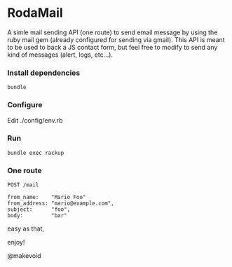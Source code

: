# RodaMail

A simle mail sending API (one route) to send email message by using the ruby mail gem (already configured for sending via gmail). This API is meant to be used to back a JS contact form, but feel free to modify to send any kind of messages (alert, logs, etc...).

### Install dependencies

    bundle

### Configure

Edit ./config/env.rb

### Run

    bundle exec rackup

### One route

    POST /mail

    from_name:    "Mario Foo"
    from_address: "mario@example.com",
    subject:      "foo",
    body:         "bar"

easy as that,

enjoy!


@makevoid

